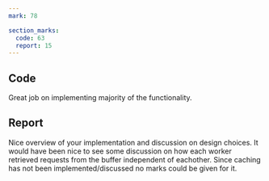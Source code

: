 ```yaml
---
mark: 78

section_marks:
  code: 63
  report: 15
---
```


## Code
Great job on implementing majority of the functionality.

## Report
Nice overview of your implementation and discussion on design choices. It would have been nice to see some discussion on how each worker retrieved requests from the buffer independent of eachother. Since caching has not been implemented/discussed no marks could be given for it.



